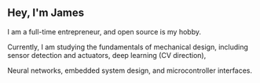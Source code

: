 ## Hey, I'm James

I am a full-time entrepreneur, and open source is my hobby.

Currently, I am studying the fundamentals of mechanical design, including sensor detection and actuators, deep learning (CV direction), 

Neural networks, embedded system design, and microcontroller interfaces.
